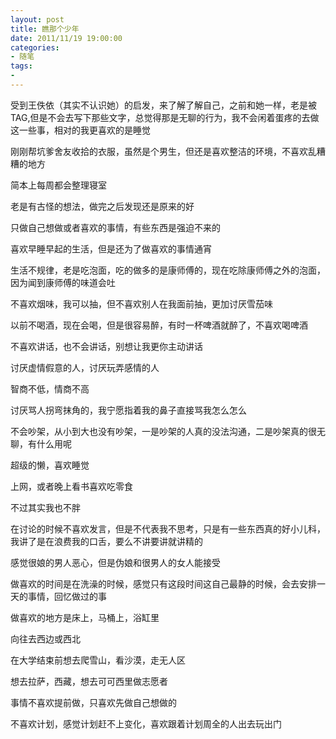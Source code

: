 ```yaml
---
layout: post
title: 瞧那个少年
date: 2011/11/19 19:00:00
categories:
- 随笔
tags:
-
---
```


受到王佚依（其实不认识她）的启发，来了解了解自己，之前和她一样，老是被 TAG,但是不会去写下那些文字，总觉得那是无聊的行为，我不会闲着蛋疼的去做这一些事，相对的我更喜欢的是睡觉

刚刚帮坑爹舍友收拾的衣服，虽然是个男生，但还是喜欢整洁的环境，不喜欢乱糟糟的地方

简本上每周都会整理寝室

老是有古怪的想法，做完之后发现还是原来的好

只做自己想做或者喜欢的事情，有些东西是强迫不来的

喜欢早睡早起的生活，但是还为了做喜欢的事情通宵

生活不规律，老是吃泡面，吃的做多的是康师傅的，现在吃除康师傅之外的泡面，因为闻到康师傅的味道会吐

不喜欢烟味，我可以抽，但不喜欢别人在我面前抽，更加讨厌雪茄味

以前不喝酒，现在会喝，但是很容易醉，有时一杯啤酒就醉了，不喜欢喝啤酒

不喜欢讲话，也不会讲话，别想让我更你主动讲话

讨厌虚情假意的人，讨厌玩弄感情的人

智商不低，情商不高

讨厌骂人拐弯抹角的，我宁愿指着我的鼻子直接骂我怎么怎么

不会吵架，从小到大也没有吵架，一是吵架的人真的没法沟通，二是吵架真的很无聊，有什么用呢

超级的懒，喜欢睡觉

上网，或者晚上看书喜欢吃零食

不过其实我也不胖

在讨论的时候不喜欢发言，但是不代表我不思考，只是有一些东西真的好小儿科，我讲了是在浪费我的口舌，要么不讲要讲就讲精的

感觉很娘的男人恶心，但是伪娘和很男人的女人能接受

做喜欢的时间是在洗澡的时候，感觉只有这段时间这自己最静的时候，会去安排一天的事情，回忆做过的事

做喜欢的地方是床上，马桶上，浴缸里

向往去西边或西北

在大学结束前想去爬雪山，看沙漠，走无人区

想去拉萨，西藏，想去可可西里做志愿者

事情不喜欢提前做，只喜欢先做自己想做的

不喜欢计划，感觉计划赶不上变化，喜欢跟着计划周全的人出去玩出门
